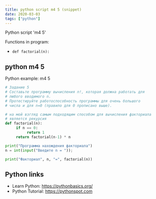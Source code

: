 ```yaml
---
title: python script m4 5 (snippet)
date: 2020-03-03
tags: ["python"]
---
```

Python script 'm4 5'

Functions in program: 
* `def factorial(n):`

## python m4 5

Python example: m4 5

```python
# Задание 5
# Составьте программу вычисления n!, которая должна работать для
# любого вводимого n.
# Протестируйте работоспособность программы для очень большого
# числа и для n=0 (правило для 0 прописано выше).

# на мой взгляд самым подходящим способом для вычисления факториала
# является рекурсия
def factorial(n):
     if n == 0:
          return 1
     return factorial(n-1) * n

print("Программа нахождения факториала")
n = int(input("Введите n = "));

print("Факториал", n, "=", factorial(n))


```

## Python links

- Learn Python: https://pythonbasics.org/
- Python Tutorial: https://pythonspot.com

